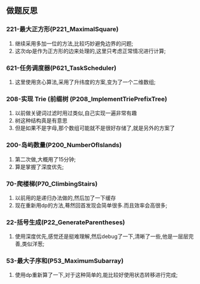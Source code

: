 ## 做题反思

### 221-最大正方形(P221_MaximalSquare)

1. 继续采用多加一位的方法,比较巧妙避免边界的问题;
2. 这次dp是作为正方形的边来处理的,这里只考虑正常情况进行计算;

### 621-任务调度器(P621_TaskScheduler)

1. 这里使用贪心算法,采用了升纬度的方案,变为了一个二维数组;

### 208-实现 Trie (前缀树 (P208_ImplementTriePrefixTree)

1. 以前做关键词过滤时用过类似,自己实现一遍非常有趣
2. 树这种结构真是有意思
3. 但是如果不是字母,那个数组可能就不是很好存储了,就是另外的方案了

### 200-岛屿数量(P200_NumberOfIslands)

1. 第二次做,大概用了15分钟;
2. 算是掌握了深度优先;

### 70-爬楼梯(P70_ClimbingStairs)

1. 以前用的是递归办法做的,然后加了一下缓存
2. 现在重新用dp的方法,蓦然回首发现会简单很多.而且效率会高很多;

### 22-括号生成(P22_GenerateParentheses)

1. 使用深度优先,感觉还是挺难理解,然后debug了一下,清晰了一些,他是一层层完善,类似洋葱;

### 53-最大子序和(P53_MaximumSubarray)

1. 使用dp重新算了一下,对于这种简单的,能比较好使用状态转移进行完成;